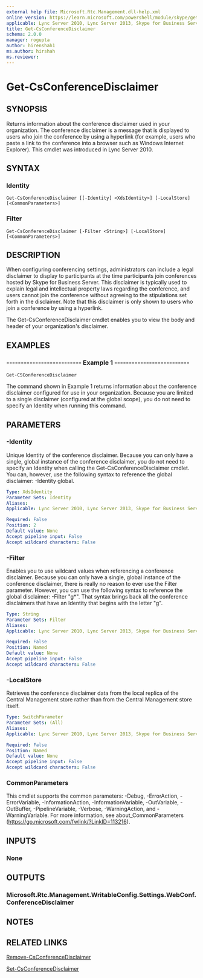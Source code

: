 ```yaml
---
external help file: Microsoft.Rtc.Management.dll-help.xml
online version: https://learn.microsoft.com/powershell/module/skype/get-csconferencedisclaimer
applicable: Lync Server 2010, Lync Server 2013, Skype for Business Server 2015, Skype for Business Server 2019
title: Get-CsConferenceDisclaimer
schema: 2.0.0
manager: rogupta
author: hirenshah1
ms.author: hirshah
ms.reviewer:
---
```


# Get-CsConferenceDisclaimer

## SYNOPSIS
Returns information about the conference disclaimer used in your organization.
The conference disclaimer is a message that is displayed to users who join the conference by using a hyperlink (for example, users who paste a link to the conference into a browser such as Windows Internet Explorer).
This cmdlet was introduced in Lync Server 2010.


## SYNTAX

### Identity
```
Get-CsConferenceDisclaimer [[-Identity] <XdsIdentity>] [-LocalStore] [<CommonParameters>]
```

### Filter
```
Get-CsConferenceDisclaimer [-Filter <String>] [-LocalStore] [<CommonParameters>]
```

## DESCRIPTION
When configuring conferencing settings, administrators can include a legal disclaimer to display to participants at the time participants join conferences hosted by Skype for Business Server.
This disclaimer is typically used to explain legal and intellectual property laws regarding the conference, and users cannot join the conference without agreeing to the stipulations set forth in the disclaimer.
Note that this disclaimer is only shown to users who join a conference by using a hyperlink.

The Get-CsConferenceDisclaimer cmdlet enables you to view the body and header of your organization's disclaimer.


## EXAMPLES

### -------------------------- Example 1 --------------------------
```
Get-CSConferenceDisclaimer
```

The command shown in Example 1 returns information about the conference disclaimer configured for use in your organization.
Because you are limited to a single disclaimer (configured at the global scope), you do not need to specify an Identity when running this command.


## PARAMETERS

### -Identity
Unique Identity of the conference disclaimer.
Because you can only have a single, global instance of the conference disclaimer, you do not need to specify an Identity when calling the Get-CsConferenceDisclaimer cmdlet.
You can, however, use the following syntax to reference the global disclaimer: -Identity global.

```yaml
Type: XdsIdentity
Parameter Sets: Identity
Aliases: 
Applicable: Lync Server 2010, Lync Server 2013, Skype for Business Server 2015, Skype for Business Server 2019

Required: False
Position: 2
Default value: None
Accept pipeline input: False
Accept wildcard characters: False
```

### -Filter
Enables you to use wildcard values when referencing a conference disclaimer.
Because you can only have a single, global instance of the conference disclaimer, there is really no reason to ever use the Filter parameter.
However, you can use the following syntax to reference the global disclaimer: -Filter "g*".
That syntax brings back all the conference disclaimers that have an Identity that begins with the letter "g".

```yaml
Type: String
Parameter Sets: Filter
Aliases: 
Applicable: Lync Server 2010, Lync Server 2013, Skype for Business Server 2015, Skype for Business Server 2019

Required: False
Position: Named
Default value: None
Accept pipeline input: False
Accept wildcard characters: False
```

### -LocalStore
Retrieves the conference disclaimer data from the local replica of the Central Management store rather than from the Central Management store itself.

```yaml
Type: SwitchParameter
Parameter Sets: (All)
Aliases: 
Applicable: Lync Server 2010, Lync Server 2013, Skype for Business Server 2015, Skype for Business Server 2019

Required: False
Position: Named
Default value: None
Accept pipeline input: False
Accept wildcard characters: False
```

### CommonParameters
This cmdlet supports the common parameters: -Debug, -ErrorAction, -ErrorVariable, -InformationAction, -InformationVariable, -OutVariable, -OutBuffer, -PipelineVariable, -Verbose, -WarningAction, and -WarningVariable. For more information, see about_CommonParameters (https://go.microsoft.com/fwlink/?LinkID=113216).


## INPUTS

### None


## OUTPUTS

### Microsoft.Rtc.Management.WritableConfig.Settings.WebConf.ConferenceDisclaimer


## NOTES


## RELATED LINKS

[Remove-CsConferenceDisclaimer](Remove-CsConferenceDisclaimer.md)

[Set-CsConferenceDisclaimer](Set-CsConferenceDisclaimer.md)
